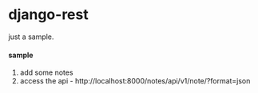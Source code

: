 # django-rest

just a sample.

#### sample

1. add some notes
2. access the api - http://localhost:8000/notes/api/v1/note/?format=json
